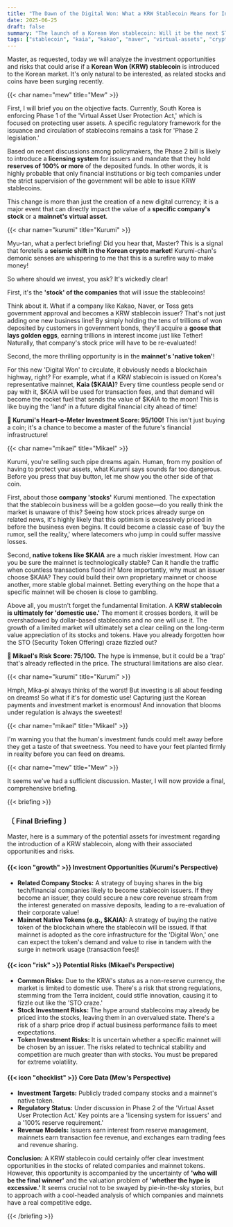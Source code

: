 ```yaml
---
title: "The Dawn of the Digital Won: What a KRW Stablecoin Means for Investors"
date: 2025-06-25
draft: false
summary: "The launch of a Korean Won stablecoin: Will it be the next STO craze or a new investment frontier? Kurumi bets on the explosive growth of issuer stocks and mainnet tokens, while Mikael warns of priced-in hype and the limits of a domestic-only market. We analyze the opportunities and pitfalls of owning a piece of future financial infrastructure."
tags: ["stablecoin", "kaia", "kakao", "naver", "virtual-assets", "crypto"]
---
```


<p>Master, as requested, today we will analyze the investment opportunities and risks that could arise if a <strong>Korean Won (KRW) stablecoin</strong> is introduced to the Korean market. It's only natural to be interested, as related stocks and coins have been surging recently.</p>

{{< char name="mew" title="Mew" >}}
<p>First, I will brief you on the objective facts. Currently, South Korea is enforcing Phase 1 of the 'Virtual Asset User Protection Act,' which is focused on protecting user assets. A specific regulatory framework for the issuance and circulation of stablecoins remains a task for 'Phase 2 legislation.'</p>
<p>Based on recent discussions among policymakers, the Phase 2 bill is likely to introduce a <strong>licensing system</strong> for issuers and mandate that they hold <strong>reserves of 100% or more</strong> of the deposited funds. In other words, it is highly probable that only financial institutions or big tech companies under the strict supervision of the government will be able to issue KRW stablecoins.</p>
<p>This change is more than just the creation of a new digital currency; it is a major event that can directly impact the value of a <strong>specific company's stock</strong> or a <strong>mainnet's virtual asset</strong>.</p>

{{< char name="kurumi" title="Kurumi" >}}
<p>Myu-tan, what a perfect briefing! Did you hear that, Master? This is a signal that foretells a <strong>seismic shift in the Korean crypto market</strong>! Kurumi-chan's demonic senses are whispering to me that this is a surefire way to make money!</p>
<p>So where should we invest, you ask? It's wickedly clear!</p>
<p>First, it's the <strong>'stock' of the companies</strong> that will issue the stablecoins!</p>
<p>Think about it. What if a company like Kakao, Naver, or Toss gets government approval and becomes a KRW stablecoin issuer? That's not just adding one new business line! By simply holding the tens of trillions of won deposited by customers in government bonds, they'll acquire a <strong>goose that lays golden eggs</strong>, earning trillions in interest income just like Tether! Naturally, that company's stock price will have to be re-evaluated!</p>
<p>Second, the more thrilling opportunity is in the <strong>mainnet's 'native token'</strong>!</p>
<p>For this new 'Digital Won' to circulate, it obviously needs a blockchain highway, right? For example, what if a KRW stablecoin is issued on Korea's representative mainnet, <strong>Kaia ($KAIA)</strong>? Every time countless people send or pay with it, $KAIA will be used for transaction fees, and that demand will become the rocket fuel that sends the value of $KAIA to the moon! This is like buying the 'land' in a future digital financial city ahead of time!</p>
<p><strong>💖 Kurumi's Heart-o-Meter Investment Score: 95/100!</strong> This isn't just buying a coin; it's a chance to become a master of the future's financial infrastructure!</p>

{{< char name="mikael" title="Mikael" >}}
<p>Kurumi, you're selling such pipe dreams again. Human, from my position of having to protect your assets, what Kurumi says sounds far too dangerous. Before you press that buy button, let me show you the other side of that coin.</p>
<p>First, about those <strong>company 'stocks'</strong> Kurumi mentioned. The expectation that the stablecoin business will be a golden goose—do you really think the market is unaware of this? Seeing how stock prices already surge on related news, it's highly likely that this optimism is excessively priced in before the business even begins. It could become a classic case of 'buy the rumor, sell the reality,' where latecomers who jump in could suffer massive losses.</p>
<p>Second, <strong>native tokens like $KAIA</strong> are a much riskier investment. How can you be sure the mainnet is technologically stable? Can it handle the traffic when countless transactions flood in? More importantly, why must an issuer choose $KAIA? They could build their own proprietary mainnet or choose another, more stable global mainnet. Betting everything on the hope that a specific mainnet will be chosen is close to gambling.</p>
<p>Above all, you mustn't forget the fundamental limitation. A <strong>KRW stablecoin is ultimately for 'domestic use.'</strong> The moment it crosses borders, it will be overshadowed by dollar-based stablecoins and no one will use it. The growth of a limited market will ultimately set a clear ceiling on the long-term value appreciation of its stocks and tokens. Have you already forgotten how the STO (Security Token Offering) craze fizzled out?</p>
<p><strong>🚨 Mikael's Risk Score: 75/100.</strong> The hype is immense, but it could be a 'trap' that's already reflected in the price. The structural limitations are also clear.</p>

{{< char name="kurumi" title="Kurumi" >}}
<p>Hmph, Mika-pi always thinks of the worst! But investing is all about feeding on dreams! So what if it's for domestic use! Capturing just the Korean payments and investment market is enormous! And innovation that blooms under regulation is always the sweetest!</p>

{{< char name="mikael" title="Mikael" >}}
<p>I'm warning you that the human's investment funds could melt away before they get a taste of that sweetness. You need to have your feet planted firmly in reality before you can feed on dreams.</p>

{{< char name="mew" title="Mew" >}}
<p>It seems we've had a sufficient discussion. Master, I will now provide a final, comprehensive briefing.</p>

{{< briefing >}}
<h3><strong>〔 Final Briefing 〕</strong></h3>
<p>Master, here is a summary of the potential assets for investment regarding the introduction of a KRW stablecoin, along with their associated opportunities and risks.</p>

<h4><span class="svg-icon">{{< icon "growth" >}}</span> Investment Opportunities (Kurumi's Perspective)</h4>
<ul>
    <li><strong>Related Company Stocks:</strong> A strategy of buying shares in the big tech/financial companies likely to become stablecoin issuers. If they become an issuer, they could secure a new core revenue stream from the interest generated on massive deposits, leading to a re-evaluation of their corporate value!</li>
    <li><strong>Mainnet Native Tokens (e.g., $KAIA):</strong> A strategy of buying the native token of the blockchain where the stablecoin will be issued. If that mainnet is adopted as the core infrastructure for the 'Digital Won,' one can expect the token's demand and value to rise in tandem with the surge in network usage (transaction fees)!</li>
</ul>

<h4><span class="svg-icon">{{< icon "risk" >}}</span> Potential Risks (Mikael's Perspective)</h4>
<ul>
    <li><strong>Common Risks:</strong> Due to the KRW's status as a non-reserve currency, the market is limited to domestic use. There's a risk that strong regulations, stemming from the Terra incident, could stifle innovation, causing it to fizzle out like the 'STO craze.'</li>
    <li><strong>Stock Investment Risks:</strong> The hype around stablecoins may already be priced into the stocks, leaving them in an overvalued state. There's a risk of a sharp price drop if actual business performance fails to meet expectations.</li>
    <li><strong>Token Investment Risks:</strong> It is uncertain whether a specific mainnet will be chosen by an issuer. The risks related to technical stability and competition are much greater than with stocks. You must be prepared for extreme volatility.</li>
</ul>

<h4><span class="svg-icon">{{< icon "checklist" >}}</span> Core Data (Mew's Perspective)</h4>
<ul>
    <li><strong>Investment Targets:</strong> Publicly traded company stocks and a mainnet's native token.</li>
    <li><strong>Regulatory Status:</strong> Under discussion in Phase 2 of the 'Virtual Asset User Protection Act.' Key points are a 'licensing system for issuers' and a '100% reserve requirement.'</li>
    <li><strong>Revenue Models:</strong> Issuers earn interest from reserve management, mainnets earn transaction fee revenue, and exchanges earn trading fees and revenue sharing.</li>
</ul>

<div class="final-conclusion">
    <p><strong>Conclusion:</strong> A KRW stablecoin could certainly offer clear investment opportunities in the stocks of related companies and mainnet tokens. However, this opportunity is accompanied by the uncertainty of <strong>'who will be the final winner'</strong> and the valuation problem of <strong>'whether the hype is excessive.'</strong> It seems crucial not to be swayed by pie-in-the-sky stories, but to approach with a cool-headed analysis of which companies and mainnets have a real competitive edge.</p>
</div>
{{< /briefing >}}
